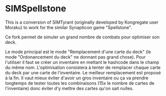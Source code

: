 # SIMSpellstone
This is a conversion of SIMTyrant (originally developed by Kongregate user Moraku) to work for the similar Synapticon game "Spellstone".

Ce fork permet de simuler un grand nombre de combats pour optimiser son deck.

Le mode principal est le mode "Remplacement d'une carte du deck" (le mode "Ordonancement du deck" ne donnant pas grand chose). Pour l'utiliser il faut se créer un inventaire en mettant le hashcode dans le champ du même nom.
L'optimisation consistera à tenter de remplacer chaque carte du deck par une carte de l'inventaire. Le meilleur remplacement est proposé à la fin. Il vaut mieux éviter d'avoir un gros inventaire ou ça va prendre longtemps de tester toutes les combinaisons (15x le nombre de cartes de l'inventaire) donc éviter d'y mettre des cartes qu'on sait nulles.

